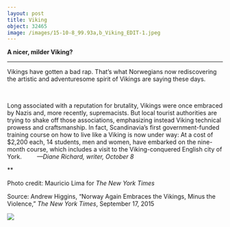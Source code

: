 ```yaml
---
layout: post
title: Viking
object: 32465
image: /images/15-10-8_99.93a,b_Viking_EDIT-1.jpeg
---
```

**A nicer, milder Viking?**

****

Vikings have gotten a bad rap. That’s what Norwegians now rediscovering the artistic and adventuresome spirit of Vikings are saying these days.

 

Long associated with a reputation for brutality, Vikings were once embraced by Nazis and, more recently, supremacists. But local tourist authorities are trying to shake off those associations, emphasizing instead Viking technical prowess and craftsmanship. In fact, Scandinavia’s first government-funded training course on how to live like a Viking is now under way: At a cost of \$2,200 each, 14 students, men and women, have embarked on the nine-month course, which includes a visit to the Viking-conquered English city of York.
         *—Diane Richard, writer, October 8*

**

Photo credit: Mauricio Lima for *The New York Times*

Source: Andrew Higgins, “Norway Again Embraces the Vikings, Minus the Violence,”
 *The New York Times*, September 17, 2015

![]({{siteurl.base}}/images/15-10-8_99.93a,b_Viking_EDIT-1.jpeg)
